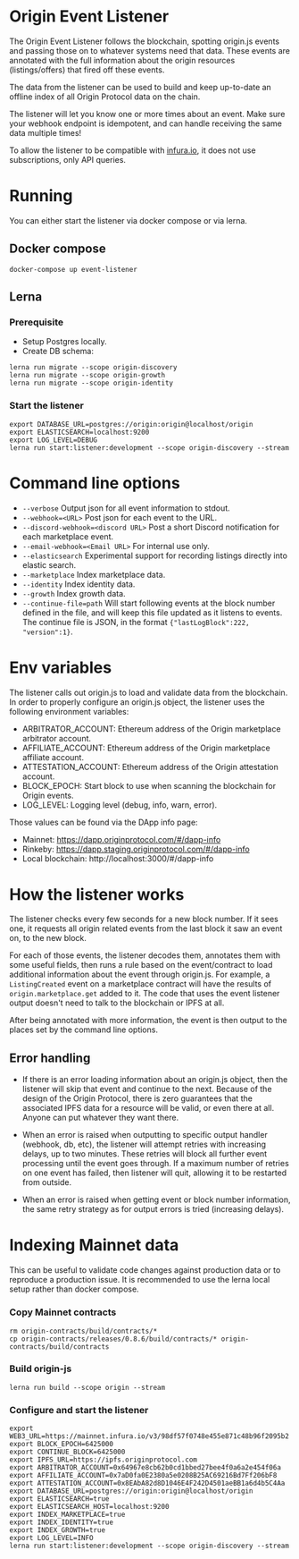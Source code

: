 # Origin Event Listener

The Origin Event Listener follows the blockchain, spotting origin.js events and passing those on to whatever systems need that data. These events are annotated with the full information about the origin resources (listings/offers) that fired off these events.

The data from the listener can be used to build and keep up-to-date an offline index of all Origin Protocol data on the chain.

The listener will let you know one or more times about an event. Make sure your webhook endpoint is idempotent, and can handle receiving the same data multiple times!

To allow the listener to be compatible with [infura.io](https://infura.io/), it does not use subscriptions, only API queries.

# Running

You can either start the listener via docker compose or via lerna.

## Docker compose

    docker-compose up event-listener

## Lerna
### Prerequisite
 - Setup Postgres locally.
 - Create DB schema:
```
lerna run migrate --scope origin-discovery
lerna run migrate --scope origin-growth
lerna run migrate --scope origin-identity
```

### Start the listener
```
export DATABASE_URL=postgres://origin:origin@localhost/origin
export ELASTICSEARCH=localhost:9200
export LOG_LEVEL=DEBUG
lerna run start:listener:development --scope origin-discovery --stream
```

# Command line options
 - `--verbose` Output json for all event information to stdout.
 - `--webhook=<URL>` Post json for each event to the URL.
 - `--discord-webhook=<discord URL>` Post a short Discord notification for each marketplace event.
 - `--email-webhook=<Email URL>` For internal use only.
 - `--elasticsearch` Experimental support for recording listings directly into elastic search.
 - `--marketplace` Index marketplace data.
 - `--identity` Index identity data.
 - `--growth` Index growth data.
 - `--continue-file=path` Will start following events at the block number defined in the file, and will keep this file updated as it listens to events. The continue file is JSON, in the format `{"lastLogBlock":222, "version":1}`.

# Env variables

The listener calls out origin.js to load and validate data from the blockchain. In order to properly configure an origin.js object, the listener uses the following environment variables:
  - ARBITRATOR_ACCOUNT: Ethereum address of the Origin marketplace arbitrator account.
  - AFFILIATE_ACCOUNT:  Ethereum address of the Origin marketplace affiliate account.
  - ATTESTATION_ACCOUNT: Ethereum address of the Origin attestation account.
  - BLOCK_EPOCH: Start block to use when scanning the blockchain for Origin events.
  - LOG_LEVEL: Logging level (debug, info, warn, error).

Those values can be found via the DApp info page:
  - Mainnet: https://dapp.originprotocol.com/#/dapp-info
  - Rinkeby: https://dapp.staging.originprotocol.com/#/dapp-info
  - Local blockchain: http://localhost:3000/#/dapp-info


# How the listener works

The listener checks every few seconds for a new block number. If it sees one, it requests all origin related events from the last block it saw an event on, to the new block.

For each of those events, the listener decodes them, annotates them with some useful fields, then runs a rule based on the event/contract to load additional information about the event through origin.js. For example, a `ListingCreated` event on a marketplace contract will have the results of `origin.marketplace.get` added to it. The code that uses the event listener output doesn't need to talk to the blockchain or IPFS at all.

After being annotated with more information, the event is then output to the places set by the command line options.

## Error handling

- If there is an error loading information about an origin.js object, then the listener will skip that event and continue to the next. Because of the design of the Origin Protocol, there is zero guarantees that the associated IPFS data for a resource will be valid, or even there at all. Anyone can put whatever they want there.

- When an error is raised when outputting to specific output handler (webhook, db, etc), the listener will attempt retries with increasing delays, up to two minutes. These retries will block all further event processing until the event goes through. If a maximum number of retries on one event has failed, then listener will quit, allowing it to be restarted from outside.

- When an error is raised when getting event or block number information, the same retry strategy as for output errors is tried (increasing delays).

# Indexing Mainnet data
This can be useful to validate code changes against production data or to reproduce a production issue.
It is recommended to use the lerna local setup rather than docker compose.

### Copy Mainnet contracts
```
rm origin-contracts/build/contracts/*
cp origin-contracts/releases/0.8.6/build/contracts/* origin-contracts/build/contracts
```

### Build origin-js
`lerna run build --scope origin --stream`

### Configure and start the listener
```
export WEB3_URL=https://mainnet.infura.io/v3/98df57f0748e455e871c48b96f2095b2
export BLOCK_EPOCH=6425000
export CONTINUE_BLOCK=6425000
export IPFS_URL=https://ipfs.originprotocol.com
export ARBITRATOR_ACCOUNT=0x64967e8cb62b0cd1bbed27bee4f0a6a2e454f06a
export AFFILIATE_ACCOUNT=0x7aD0fa0E2380a5e0208B25AC69216Bd7Ff206bF8
export ATTESTATION_ACCOUNT=0x8EAbA82d8D1046E4F242D4501aeBB1a6d4b5C4Aa
export DATABASE_URL=postgres://origin:origin@localhost/origin
export ELASTICSEARCH=true
export ELASTICSEARCH_HOST=localhost:9200
export INDEX_MARKETPLACE=true
export INDEX_IDENTITY=true
export INDEX_GROWTH=true
export LOG_LEVEL=INFO
lerna run start:listener:development --scope origin-discovery --stream
```

